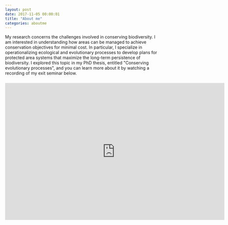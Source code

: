 ```yaml
---
layout: post
date: 2017-11-05 00:00:01
title: "About me"
categories: aboutme
---
```


My research concerns the challenges involved in conserving biodiversity. I am interested in understanding how areas can be managed to achieve conservation objectives for minimal cost. In particular, I specialize in operationalizing ecological and evolutionary processes to develop plans for protected area systems that maximize the long-term persistence of biodiversity. I explored this topic in my PhD thesis, entitled "Conserving evolutionary processes", and you can learn more about it by watching a recording of my exit seminar below.

<div style="width:100%;text-align:center;">
<iframe width="720" height="450" src="https://www.youtube.com/embed/dkkqXo8Z17w" frameborder="0" allow="autoplay; encrypted-media" allowfullscreen style="padding-top:10px">Please try another web-browser to view the embedded video</iframe>
</div>
